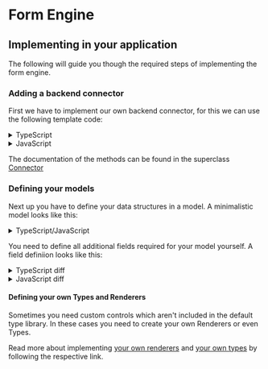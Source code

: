 # Form Engine

## Implementing in your application

The following will guide you though the required steps of implementing the form engine.

### Adding a backend connector

First we have to implement our own backend connector, for this we can use the following template code:

<details>
    <summary>TypeScript</summary>
    
```typescript
import {Connector, ModelFieldName} from "components-care";

class BackendConnector<KeyT extends ModelFieldName> extends Connector<KeyT> {
async index(): Promise<Record<KeyT, unknown>[]> {
throw new Error("Not implemented");
}

    async create(
        data: Record<string, unknown>
    ): Promise<Record<KeyT, unknown>> {
        throw new Error("Not implemented");
    }

    async read(id: string): Promise<Record<KeyT, unknown>> {
        throw new Error("Not implemented");
    }

    async update(
        data: Record<ModelFieldName, unknown>
    ): Promise<Record<KeyT, unknown>> {
        throw new Error("Not implemented");
    }

    async delete(id: string): Promise<void> {
        throw new Error("Not implemented");
    }

}

export default BackendConnector;

````
</details>

<details>
    <summary>JavaScript</summary>

```javascript
import {Connector, ModelFieldName} from "components-care";

class BackendConnector extends Connector {
    async index() {
        throw new Error("Not implemented");
    }

    async create(data) {
        throw new Error("Not implemented");
    }

    async read(id) {
        throw new Error("Not implemented");
    }

    async update(data) {
        throw new Error("Not implemented");
    }

    async delete(id) {
        throw new Error("Not implemented");
    }
}

export default BackendConnector;
````

</details>

The documentation of the methods can be found in the superclass [Connector](../src/backend-integration/Connector/Connector.ts)

### Defining your models

Next up you have to define your data structures in a model. A minimalistic model looks like this:

<details>
	<summary>TypeScript/JavaScript</summary>
    
```typescript
import {Model, ModelDataTypeStringRendererMUI, ModelVisibilityDisabled, ModelVisibilityHidden} from "components-care";
import BackendConnector from "./BackendConnector";

const NameModel = new Model(
"name-model-id",
{
id: {
type: new ModelDataTypeStringRendererMUI(),
visibility: {
overview: ModelVisibilityDisabled,
edit: ModelVisibilityHidden,
create: ModelVisibilityDisabled,
},
getLabel: () => "ID",
customData: null,
},
},
new BackendConnector()
);

export default NameModel;

````


</details>

You need to define all additional fields required for your model yourself. A field definiion looks like this:

<details>
	<summary>TypeScript diff</summary>

```diff
--- example.ts
+++ example-with-field.ts
@@ -14,6 +14,21 @@
             getLabel: () => "ID",
             customData: null,
         },
+        field_name: {
+            type: new ModelDataTypeStringRendererMUI(), // define your type & renderer here
+            visibility: { // modify to your liking
+                overview: ModelVisibilityDisabled,
+                edit: ModelVisibilityHidden,
+                create: ModelVisibilityDisabled,
+            },
+            getLabel: () => "Field name", // to use i18n: i18n.t.bind(null, "namespace:translation.key")
+            getDefaultValue: () => "Default value, do not define to set no default value", // supports async
+            validate: (value: string, values: Record<string, unknown>): string | null => {
+                if (value !== "valid") return "Value is not 'valid'!";
+                return null; // no validation errors
+            },
+            onChange: ( // optional on change hook
+                value: string,
+                model: Model<string, PageVisibility, null>,
+                setFieldValue: (field: string, value: unknown, shouldValidate?: boolean) => void
+            ): string => {
+                // you can modify the model itself in here, useful for e.g.: implementing conditional enums
+                return value;
+            },
+            customData: null,
+        },
     },
     new BackendConnector()
 );
````

</details>

<details>
	<summary>JavaScript diff</summary>

```diff
--- example.js
+++ example-with-field.js
@@ -14,6 +14,21 @@
             getLabel: () => "ID",
             customData: null,
         },
+        field_name: {
+            type: new ModelDataTypeStringRendererMUI(), // define your type & renderer here
+            visibility: { // modify to your liking
+                overview: ModelVisibilityDisabled,
+                edit: ModelVisibilityHidden,
+                create: ModelVisibilityDisabled,
+            },
+            getLabel: () => "Field name", // to use i18n: i18n.t.bind(null, "namespace:translation.key")
+            getDefaultValue: () => "Default value, do not define to set no default value", // supports async
+            validate: (value, values) => {
+                if (value !== "valid") return "Value is not 'valid'!";
+                return null; // no validation errors
+            },
+            onChange: (value, model, setFieldValue) => { // optional on change hook
+                // you can modify the model itself in here, useful for e.g.: implementing conditional enums
+                return value;
+            },
+            customData: null,
+        },
     },
     new BackendConnector()
 );
```

</details>

#### Defining your own Types and Renderers

Sometimes you need custom controls which aren't included in the default type library. In these cases you need to create your own Renderers or even Types.

Read more about implementing [your own renderers](../src/backend-integration/Model/Types/Renderers/README.md) and [your own types](../src/backend-integration/Model/Types/README.md) by following the respective link.
